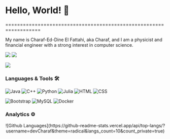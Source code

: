 <!--
**devCharaf/devCharaf** is a ✨ _special_ ✨ repository because its `README.md` (this file) appears on your GitHub profile.

Here are some ideas to get you started:

- 🔭 I’m currently working on ...
- 🌱 I’m currently learning ...
- 👯 I’m looking to collaborate on ...
- 🤔 I’m looking for help with ...
- 💬 Ask me about ...
- 📫 How to reach me: ...
- 😄 Pronouns: ...
- ⚡ Fun fact: ...
-->

<h1>Hello, World! 👋 </h1>
==================================================================


My name is Charaf-Ed-Dine El Fattahi, aka Charaf, and I am a physicist and financial engineer with a strong interest in computer science.

<p align="left">
<a href="https://www.linkedin.com/in/elfattahi/"><img src="https://img.shields.io/badge/-Charaf--ed--dine%20El%20Fattahi-blue?style=flat&logo=Linkedin&logoColor=white"/></a>
<a href="https://twitter.com/RockTheTardis"><img src="https://img.shields.io/badge/-@RockTheTardis-%231DA1F2?style=flat&logo=twitter&logoColor=white"/></a>

![](http://estruyf-github.azurewebsites.net/api/VisitorHit?user=devCharaf&repo=devCharaf&countColorcountColor&style=flat)

### Languages & Tools 🛠  
![Java](https://img.shields.io/badge/-Java-05122A?style=flat&color=green)&nbsp;![C++](https://img.shields.io/badge/-C++-05122A?style=flat&color=green)&nbsp;![Python](https://img.shields.io/badge/-Python-05122A?style=flat&color=green)&nbsp;![Julia](https://img.shields.io/badge/-Julia-05122A?style=flat&color=green)&nbsp;![HTML](https://img.shields.io/badge/-HTML-05122A?style=flat&color=green)&nbsp;![CSS](https://img.shields.io/badge/-CSS-05122A?style=flat&color=green)&nbsp;

![Bootstrap](https://img.shields.io/badge/-Bootstrap-05122A?style=flat&color=yellow)&nbsp;![MySQL](https://img.shields.io/badge/-MySQL-05122A?style=flat&color=yellow)&nbsp;![Docker](https://img.shields.io/badge/-Docker-05122A?style=flat&color=blue)&nbsp;  


### Analytics ⚙️

<center>
    ![Github Languages](https://github-readme-stats.vercel.app/api/top-langs/?username=devCharaf&theme=radical&langs_count=10&count_private=true)
</center>
